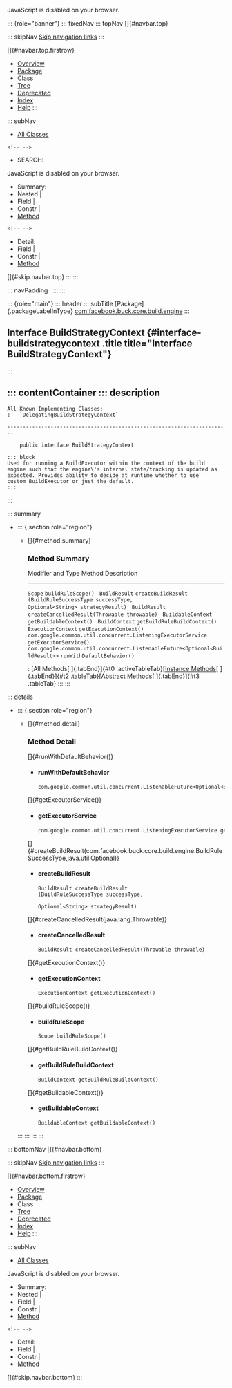 <div>

JavaScript is disabled on your browser.

</div>

::: {role="banner"}
::: fixedNav
::: topNav
[]{#navbar.top}

::: skipNav
[Skip navigation links](#skip.navbar.top "Skip navigation links")
:::

[]{#navbar.top.firstrow}

-   [Overview](../../../../../../index.html)
-   [Package](package-summary.html)
-   Class
-   [Tree](package-tree.html)
-   [Deprecated](../../../../../../deprecated-list.html)
-   [Index](../../../../../../index-all.html)
-   [Help](../../../../../../help-doc.html)
:::

::: subNav
-   [All Classes](../../../../../../allclasses.html)

```{=html}
<!-- -->
```
-   SEARCH:

<div>

<div>

JavaScript is disabled on your browser.

</div>

</div>

<div>

-   Summary: 
-   Nested \| 
-   Field \| 
-   Constr \| 
-   [Method](#method.summary)

```{=html}
<!-- -->
```
-   Detail: 
-   Field \| 
-   Constr \| 
-   [Method](#method.detail)

</div>

[]{#skip.navbar.top}
:::
:::

::: navPadding
 
:::
:::

::: {role="main"}
::: header
::: subTitle
[Package]{.packageLabelInType} [com.facebook.buck.core.build.engine](package-summary.html)
:::

## Interface BuildStrategyContext {#interface-buildstrategycontext .title title="Interface BuildStrategyContext"}
:::

::: contentContainer
::: description
-   

    All Known Implementing Classes:
    :   `DelegatingBuildStrategyContext`

    ------------------------------------------------------------------------

        public interface BuildStrategyContext

    ::: block
    Used for running a BuildExecutor within the context of the build
    engine such that the engine\'s internal state/tracking is updated as
    expected. Provides ability to decide at runtime whether to use
    custom BuildExecutor or just the default.
    :::
:::

::: summary
-   ::: {.section role="region"}
    -   []{#method.summary}

        ### Method Summary

          Modifier and Type                                                             Method                                                                                                    Description
          ----------------------------------------------------------------------------- --------------------------------------------------------------------------------------------------------- -------------
          `Scope`                                                                       `buildRuleScope()`                                                                                         
          `BuildResult`                                                                 `createBuildResult​(BuildRuleSuccessType successType,                  Optional<String> strategyResult)`    
          `BuildResult`                                                                 `createCancelledResult​(Throwable throwable)`                                                               
          `BuildableContext`                                                            `getBuildableContext()`                                                                                    
          `BuildContext`                                                                `getBuildRuleBuildContext()`                                                                               
          `ExecutionContext`                                                            `getExecutionContext()`                                                                                    
          `com.google.common.util.concurrent.ListeningExecutorService`                  `getExecutorService()`                                                                                     
          `com.google.common.util.concurrent.ListenableFuture<Optional<BuildResult>>`   `runWithDefaultBehavior()`                                                                                 

          : [All Methods[ ]{.tabEnd}]{#t0 .activeTableTab}[[Instance
          Methods](javascript:show(2);)[ ]{.tabEnd}]{#t2
          .tableTab}[[Abstract
          Methods](javascript:show(4);)[ ]{.tabEnd}]{#t3 .tableTab}
    :::
:::

::: details
-   ::: {.section role="region"}
    -   []{#method.detail}

        ### Method Detail

        []{#runWithDefaultBehavior()}

        -   #### runWithDefaultBehavior

            ``` methodSignature
            com.google.common.util.concurrent.ListenableFuture<Optional<BuildResult>> runWithDefaultBehavior()
            ```

        []{#getExecutorService()}

        -   #### getExecutorService

            ``` methodSignature
            com.google.common.util.concurrent.ListeningExecutorService getExecutorService()
            ```

        []{#createBuildResult(com.facebook.buck.core.build.engine.BuildRuleSuccessType,java.util.Optional)}

        -   #### createBuildResult

            ``` methodSignature
            BuildResult createBuildResult​(BuildRuleSuccessType successType,
                                          Optional<String> strategyResult)
            ```

        []{#createCancelledResult(java.lang.Throwable)}

        -   #### createCancelledResult

            ``` methodSignature
            BuildResult createCancelledResult​(Throwable throwable)
            ```

        []{#getExecutionContext()}

        -   #### getExecutionContext

            ``` methodSignature
            ExecutionContext getExecutionContext()
            ```

        []{#buildRuleScope()}

        -   #### buildRuleScope

            ``` methodSignature
            Scope buildRuleScope()
            ```

        []{#getBuildRuleBuildContext()}

        -   #### getBuildRuleBuildContext

            ``` methodSignature
            BuildContext getBuildRuleBuildContext()
            ```

        []{#getBuildableContext()}

        -   #### getBuildableContext

            ``` methodSignature
            BuildableContext getBuildableContext()
            ```
    :::
:::
:::
:::

::: bottomNav
[]{#navbar.bottom}

::: skipNav
[Skip navigation links](#skip.navbar.bottom "Skip navigation links")
:::

[]{#navbar.bottom.firstrow}

-   [Overview](../../../../../../index.html)
-   [Package](package-summary.html)
-   Class
-   [Tree](package-tree.html)
-   [Deprecated](../../../../../../deprecated-list.html)
-   [Index](../../../../../../index-all.html)
-   [Help](../../../../../../help-doc.html)
:::

::: subNav
-   [All Classes](../../../../../../allclasses.html)

<div>

<div>

JavaScript is disabled on your browser.

</div>

</div>

<div>

-   Summary: 
-   Nested \| 
-   Field \| 
-   Constr \| 
-   [Method](#method.summary)

```{=html}
<!-- -->
```
-   Detail: 
-   Field \| 
-   Constr \| 
-   [Method](#method.detail)

</div>

[]{#skip.navbar.bottom}
:::
